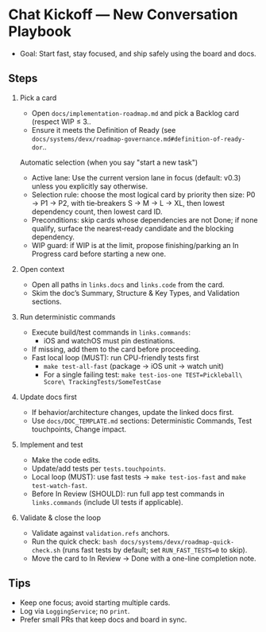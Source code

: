 # Chat Kickoff — New Conversation Playbook

- Goal: Start fast, stay focused, and ship safely using the board and docs.

## Steps

1. Pick a card

   - Open `docs/implementation-roadmap.md` and pick a Backlog card (respect WIP ≤ 3..
   - Ensure it meets the Definition of Ready (see `docs/systems/devx/roadmap-governance.md#definition-of-ready-dor`..

   Automatic selection (when you say "start a new task")

   - Active lane: Use the current version lane in focus (default: v0.3) unless you explicitly say otherwise.
   - Selection rule: choose the most logical card by priority then size: P0 → P1 → P2, with tie‑breakers S → M → L → XL, then lowest dependency count, then lowest card ID.
   - Preconditions: skip cards whose dependencies are not Done; if none qualify, surface the nearest‑ready candidate and the blocking dependency.
   - WIP guard: if WIP is at the limit, propose finishing/parking an In Progress card before starting a new one.

2. Open context

   - Open all paths in `links.docs` and `links.code` from the card.
   - Skim the doc’s Summary, Structure & Key Types, and Validation sections.

3. Run deterministic commands

   - Execute build/test commands in `links.commands`:
     - iOS and watchOS must pin destinations.
   - If missing, add them to the card before proceeding.
   - Fast local loop (MUST): run CPU-friendly tests first
     - `make test-all-fast` (package → iOS unit → watch unit)
     - For a single failing test: `make test-ios-one TEST=Pickleball\ Score\ TrackingTests/SomeTestCase`

4. Update docs first

   - If behavior/architecture changes, update the linked docs first.
   - Use `docs/DOC_TEMPLATE.md` sections: Deterministic Commands, Test touchpoints, Change impact.

5. Implement and test

   - Make the code edits.
   - Update/add tests per `tests.touchpoints`.
   - Local loop (MUST): use fast tests → `make test-ios-fast` and `make test-watch-fast`.
   - Before In Review (SHOULD): run full app test commands in `links.commands` (include UI tests if applicable).

6. Validate & close the loop
   - Validate against `validation.refs` anchors.
   - Run the quick check: `bash docs/systems/devx/roadmap-quick-check.sh` (runs fast tests by default; set `RUN_FAST_TESTS=0` to skip).
   - Move the card to In Review → Done with a one-line completion note.

## Tips

- Keep one focus; avoid starting multiple cards.
- Log via `LoggingService`; no `print`.
- Prefer small PRs that keep docs and board in sync.
